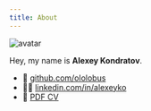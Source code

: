 ```yaml
---
title: About
---
```


<img class="avatar" src="/images/avatar.jpeg" alt="avatar">

Hey, my name is **Alexey Kondratov**.

- 🐙 [github.com/ololobus](https://github.com/ololobus)
- 👨‍💻 [linkedin.com/in/alexeyko](https://www.linkedin.com/in/alexeyko)
- 📄 [PDF CV](/cv.pdf)
